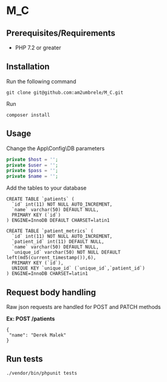 # M_C

## Prerequisites/Requirements

- PHP 7.2 or greater



## Installation

Run the following command

```
git clone git@github.com:am2umbrele/M_C.git
```
Run
```
composer install
```

## Usage

Change the App\Config\DB parameters

```php
private $host = '';
private $user = '';
private $pass = '';
private $name = '';
```

Add the tables to your database

```
CREATE TABLE `patients` (
  `id` int(11) NOT NULL AUTO_INCREMENT,
  `name` varchar(50) DEFAULT NULL,
  PRIMARY KEY (`id`)
) ENGINE=InnoDB DEFAULT CHARSET=latin1

CREATE TABLE `patient_metrics` (
  `id` int(11) NOT NULL AUTO_INCREMENT,
  `patient_id` int(11) DEFAULT NULL,
  `name` varchar(50) DEFAULT NULL,
  `unique_id` varchar(50) NOT NULL DEFAULT left(md5(current_timestamp()),6),
  PRIMARY KEY (`id`),
  UNIQUE KEY `unique_id` (`unique_id`,`patient_id`)
) ENGINE=InnoDB CHARSET=latin1
```

## Request body handling

Raw json requests are handled for POST and PATCH methods

**Ex: POST /patients**

```
{
 "name": "Derek Malek"
}
```

## Run tests

```
./vendor/bin/phpunit tests
```


